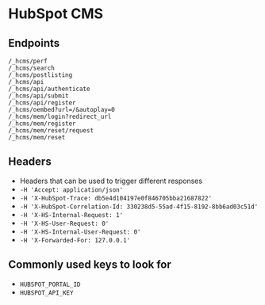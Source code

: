 # HubSpot CMS

## Endpoints
```
/_hcms/perf
/_hcms/search
/_hcms/postlisting
/_hcms/api
/_hcms/api/authenticate
/_hcms/api/submit
/_hcms/api/register
/_hcms/oembed?url=/&autoplay=0
/_hcms/mem/login?redirect_url
/_hcms/mem/register
/_hcms/mem/reset/request
/_hcms/mem/reset
```

## Headers
* Headers that can be used to trigger different responses
* `-H 'Accept: application/json'`
* `-H 'X-HubSpot-Trace: db5e4d104197e0f846705bba21687822'`
* `-H 'X-HubSpot-Correlation-Id: 330238d5-55ad-4f15-8192-8bb6ad03c51d'`
* `-H 'X-HS-Internal-Request: 1'`
* `-H 'X-HS-User-Request: 0'`
* `-H 'X-HS-Internal-User-Request: 0'`
* `-H 'X-Forwarded-For: 127.0.0.1'`

## Commonly used keys to look for
* `HUBSPOT_PORTAL_ID`
* `HUBSPOT_API_KEY`